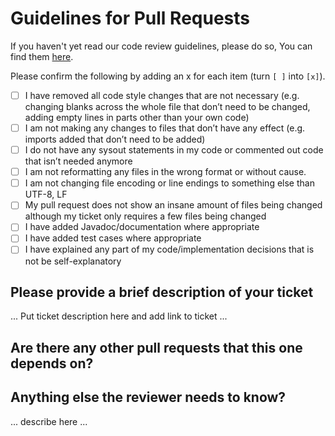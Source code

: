 # Guidelines for Pull Requests

If you haven't yet read our code review guidelines, please do so, You can find them [here](https://diging.atlassian.net/wiki/spaces/DIGING/pages/2256076801/Code+Review+Guidelines).

Please confirm the following by adding an x for each item (turn `[ ]` into `[x]`).

- [ ] I have removed all code style changes that are not necessary (e.g. changing blanks across the whole file that don’t need to be changed, adding empty lines in parts other than your own code)
- [ ] I am not making any changes to files that don’t have any effect (e.g. imports added that don’t need to be added)
- [ ] I do not have any sysout statements in my code or commented out code that isn’t needed anymore
- [ ] I am not reformatting any files in the wrong format or without cause. 
- [ ] I am not changing file encoding or line endings to something else than UTF-8, LF
- [ ] My pull request does not show an insane amount of files being changed although my ticket only requires a few files being changed
- [ ] I have added Javadoc/documentation where appropriate
- [ ] I have added test cases where appropriate
- [ ] I have explained any part of my code/implementation decisions that is not be self-explanatory

## Please provide a brief description of your ticket 
<!-- you can copy the ticket if it hasn't changed --> 

... Put ticket description here and add link to ticket ...

## Are there any other pull requests that this one depends on?
<!-- list pull request here (with links) -->
  
## Anything else the reviewer needs to know?

... describe here ...
